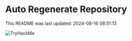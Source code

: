 # Auto Regenerate Repository

This README was last updated: 2024-08-16 08:51:13

 ![TryHackMe](https://tryhackme.com/badge/533634)